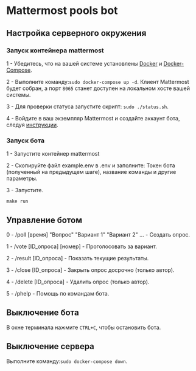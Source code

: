 # Mattermost pools bot

## Настройка серверного окружения

### Запуск контейнера mattermost

1 - Убедитесь, что на вашей системе установлены [Docker](https://www.docker.com/get-started) и [Docker-Compose](https://docs.docker.com/compose/install/).

2 - Выполните команду:`sudo docker-compose up -d`. Клиент Mattermost будет собран, а порт `8065` станет доступен на локальном хосте вашей системы.

3 - Для проверки статуса запустите скрипт: `sudo ./status.sh`.

4 - Войдите в ваш экземпляр Mattermost и создайте аккаунт бота, следуя [инструкции](https://developers.mattermost.com/integrate/reference/bot-accounts/).

### Запуск бота

1 - Запустите контейнер mattermost

2 - Скопируйте файл example.env в .env и заполните: Токен бота (полученный на предыдущем шаге), название команды и другие параметры.

3 - Запустите.

```
make run
```

## Управление ботом

0 - /poll [время] "Вопрос" "Вариант 1" "Вариант 2" ... - Создать опрос.

1 - /vote [ID_опроса] [номер] - Проголосовать за вариант.

2 - /result [ID_опроса] - Показать текущие результаты.

3 - /close [ID_опроса] - Закрыть опрос досрочно (только автор).

4 - /delete [ID_опроса] - Удалить опрос (только автор).

5 - /phelp - Помощь по командам бота.

## Выключение бота

В окне терминала нажмите `CTRL+C`, чтобы остановить бота.

## Выключение сервера

Выполните команду:`sudo docker-compose down`.
